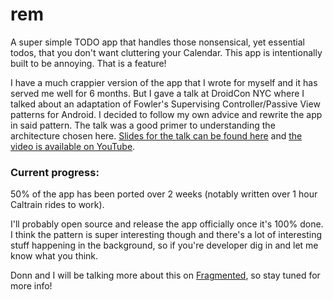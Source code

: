 # rem

A super simple TODO app that handles those nonsensical, yet essential todos, that you don't want cluttering your Calendar. This app is intentionally built to be annoying. That is a feature!

I have a much crappier version of the app that I wrote for myself and it has served me well for 6 months. But I gave a talk at DroidCon NYC where I talked about an adaptation of Fowler's Supervising Controller/Passive View patterns for Android. I decided to follow my own advice and rewrite the app in said pattern. The talk was a good primer to understanding the architecture chosen here. [Slides for the talk can be found here](https://speakerdeck.com/kaushikgopal/painless-ui-testing) and [the video is available on YouTube](https://www.youtube.com/watch?v=ZzXN6iV26wg).


### Current progress:

50% of the app has been ported over 2 weeks (notably written over 1 hour Caltrain rides to work).

I'll probably open source and release the app officially once it's 100% done. I think the pattern is super interesting though and there's a lot of interesting stuff happening in the background, so if you're developer dig in and let me know what you think.

Donn and I will be talking more about this on [Fragmented](http://fragmentedpodcast.com/), so stay tuned for more info!
